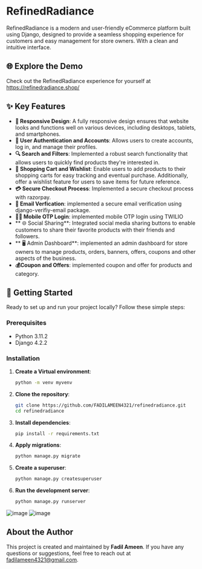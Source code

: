 # RefinedRadiance

RefinedRadiance is a modern and user-friendly eCommerce platform built using Django, designed to provide a seamless shopping experience for customers and easy management for store owners. With a clean and intuitive interface.

## 🌐 Explore the Demo
Check out the RefinedRadiance experience for yourself at https://refinedradiance.shop/

## ✨ Key Features
- **📱 Responsive Design**: A fully responsive design ensures that website looks and functions well on various devices, including desktops, tablets, and smartphones.
- **🔐 User Authentication and Accounts**: Allows users to create accounts, log in, and manage their profiles.
- **🔍 Search and Filters**: Implemented a robust search functionality that allows users to quickly find products they're interested in.
- **🛒 Shopping Cart and Wishlist**: Enable users to add products to their shopping carts for easy tracking and eventual purchase. Additionally, offer a wishlist feature for users to save items for future reference.
- **💳 Secure Checkout Process**: Implemented a secure checkout process with razorpay.
- **📧 Email Verfication**: implemented a secure email verification using django-verifiy-email package.
- **📱💬 Mobile OTP Login**: implemented mobile OTP login using TWILIO
- ** 🌐 Social Sharing**: Integrated social media sharing buttons to enable customers to share their favorite products with their friends and followers.
- ** 🖥️ Admin Dashboard**: implemented an admin dashboard for store owners to manage products, orders, banners, offers, coupons and other aspects of the business.
- **💰Coupon and Offers**: implemented coupon and offer for products and category.

 ## 🚀 Getting Started

Ready to set up and run your project locally? Follow these simple steps:

### Prerequisites
- Python 3.11.2
- Django 4.2.2

### Installation
1. **Create a Virtual environment**:
   ```bash
   python -m venv myvenv

2. **Clone the repository**:
   ```bash
   git clone https://github.com/FADILAMEEN4321/refinedradiance.git
   cd refinedradiance

3. **Install dependencies**:
   ```bash
   pip install -r requirements.txt

4. **Apply migrations**:
   ```bash
   python manage.py migrate

5. **Create a superuser**:
   ```bash
   python manage.py createsuperuser
6. **Run the development server**:
   ```bash
   python manage.py runserver

![image](https://github.com/FADILAMEEN4321/refinedradiance/assets/129923924/60269a21-77df-48c3-afe0-ec1efdb12798)
![image](https://github.com/FADILAMEEN4321/refinedradiance/assets/129923924/e20b62ce-5422-4ec1-9ada-6fa8874bcc9d)

## About the Author

This project is created and maintained by **Fadil Ameen**. If you have any questions or suggestions, feel free to reach out at [fadilameen4321@gmail.com](mailto:fadilameen4321@gmail.com).





   

